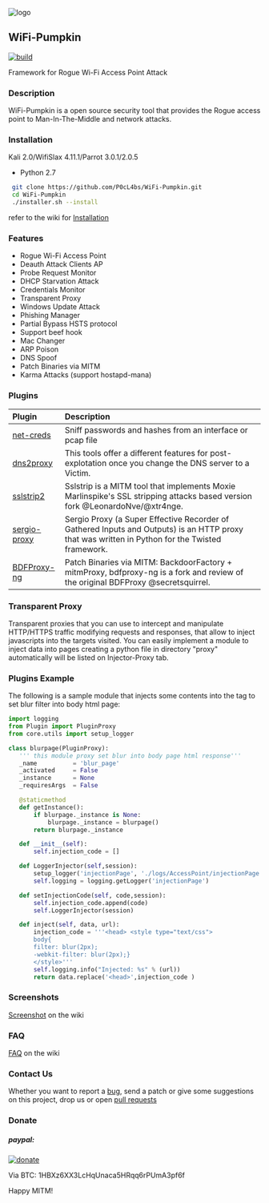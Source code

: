 ![logo](https://dl.dropboxusercontent.com/u/97321327/evil/logo.png)

WiFi-Pumpkin
---
[![build](https://travis-ci.org/P0cL4bs/WiFi-Pumpkin.svg)](https://travis-ci.org/P0cL4bs/WiFi-Pumpkin/)

Framework for Rogue Wi-Fi Access Point Attack
### Description
WiFi-Pumpkin is a open source security tool that provides the Rogue access point to Man-In-The-Middle and network attacks.
### Installation

Kali 2.0/WifiSlax 4.11.1/Parrot 3.0.1/2.0.5
- Python 2.7
```sh
 git clone https://github.com/P0cL4bs/WiFi-Pumpkin.git
 cd WiFi-Pumpkin
 ./installer.sh --install
```
refer to the wiki for [Installation](https://github.com/P0cL4bs/WiFi-Pumpkin/wiki/Installation)

### Features
* Rogue Wi-Fi Access Point
* Deauth Attack Clients AP 
* Probe Request Monitor
* DHCP Starvation Attack
* Credentials Monitor
* Transparent Proxy
* Windows Update Attack
* Phishing Manager
* Partial Bypass HSTS protocol
* Support beef hook
* Mac Changer 
* ARP Poison 
* DNS Spoof 
* Patch Binaries via MITM
* Karma Attacks (support hostapd-mana)

### Plugins
| Plugin | Description | 
|:-----------|:------------|
[net-creds](https://github.com/DanMcInerney/net-creds) | Sniff passwords and hashes from an interface or pcap file
[dns2proxy](https://github.com/LeonardoNve/dns2proxy) | This tools offer a different features for post-explotation once you change the DNS server to a Victim.
[sslstrip2](https://github.com/LeonardoNve/sslstrip2) | Sslstrip is a MITM tool that implements Moxie Marlinspike's SSL stripping attacks based version fork @LeonardoNve/@xtr4nge.
[sergio-proxy](https://github.com/supernothing/sergio-proxy) | Sergio Proxy (a Super Effective Recorder of Gathered Inputs and Outputs) is an HTTP proxy that was written in Python for the Twisted framework.
[BDFProxy-ng](https://github.com/davinerd/BDFProxy-ng) | Patch Binaries via MITM: BackdoorFactory + mitmProxy, bdfproxy-ng is a fork and review of the original BDFProxy @secretsquirrel.


### Transparent Proxy
 Transparent proxies that you can use to intercept and manipulate HTTP/HTTPS traffic modifying requests and responses, that allow to inject javascripts into the targets visited.  You can easily implement a module to inject data into pages creating a python file in directory "proxy" automatically will be listed on Injector-Proxy tab.
### Plugins Example
 The following is a sample module that injects some contents into the <head> tag to set blur filter into body html page:
 ``` python
import logging
from Plugin import PluginProxy
from core.utils import setup_logger

class blurpage(PluginProxy):
    ''' this module proxy set blur into body page html response'''
    _name          = 'blur_page'
    _activated     = False
    _instance      = None
    _requiresArgs  = False

    @staticmethod
    def getInstance():
        if blurpage._instance is None:
            blurpage._instance = blurpage()
        return blurpage._instance

    def __init__(self):
        self.injection_code = []

    def LoggerInjector(self,session):
        setup_logger('injectionPage', './logs/AccessPoint/injectionPage.log',session)
        self.logging = logging.getLogger('injectionPage')

    def setInjectionCode(self, code,session):
        self.injection_code.append(code)
        self.LoggerInjector(session)

    def inject(self, data, url):
        injection_code = '''<head> <style type="text/css">
        body{
		filter: blur(2px);
		-webkit-filter: blur(2px);}
		</style>'''
        self.logging.info("Injected: %s" % (url))
        return data.replace('<head>',injection_code )

```
 
### Screenshots
[Screenshot](https://github.com/P0cL4bs/WiFi-Pumpkin/wiki/Screenshots) on the wiki 

### FAQ
[FAQ](https://github.com/P0cL4bs/WiFi-Pumpkin/wiki/FAQ) on the wiki

### Contact Us
Whether you want to report a [bug](https://github.com/P0cL4bs/WiFi-Pumpkin/issues/new), send a patch or give some suggestions on this project, drop us or open [pull requests](https://github.com/P0cL4bs/WiFi-Pumpkin/pulls) 

### Donate
##### paypal:
[![donate](https://www.paypalobjects.com/en_US/i/btn/btn_donateCC_LG.gif)](https://www.paypal.com/cgi-bin/webscr?cmd=_s-xclick&hosted_button_id=PUPJEGHLJPFQL)

Via BTC: 1HBXz6XX3LcHqUnaca5HRqq6rPUmA3pf6f

Happy MITM!